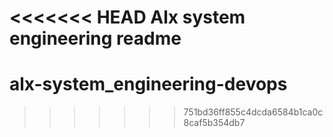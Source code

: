 <<<<<<< HEAD
Alx system engineering readme
=======
# alx-system_engineering-devops
>>>>>>> 751bd36ff855c4dcda6584b1ca0c8caf5b354db7
